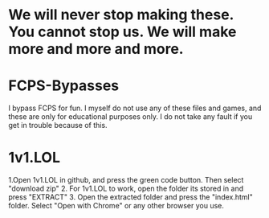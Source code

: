 # We will never stop making these. You cannot stop us. We will make more and more and more. 

# FCPS-Bypasses
I bypass FCPS for fun. I myself do not use any of these files and games, and these are only for educational purposes only. I do not take any fault if you get in trouble because of this.
# 1v1.LOL
1.Open 1v1.LOL in github, and press the green code button. Then select "download zip"
2. For 1v1.LOL to work, open the folder its stored in and press "EXTRACT"
3. Open the extracted folder and press the "index.html" folder. Select "Open with Chrome" or any other browser you use. 
